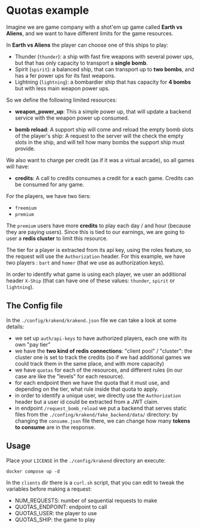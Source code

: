 # Quotas example

Imagine we are game company with a shot'em up game called **Earth vs Aliens**,
and we want to have different limits for the game resources.

In **Earth vs Aliens** the player can choose one of this ships to play:

- Thunder (`thunder`): a ship with fast fire weapons with several power ups,
    but that has only capacity to transport a **single bomb**.
- Spirit (`spirit`): a balanced ship, that can transport up to **two bombs**,
    and has a fer power ups for its fast weapons.
- Lightning (`lightning`): a bombardier ship that has capacity for **4 bombs**
    but with less main weapon power ups.

So we define the following limited resources:

- **weapon_power_up**: This a simple power up, that will update a 
    backend service with the weapon power up consumed.

- **bomb reload**: A support ship will come and reload the empty
    bomb slots of the player's ship: A request to the server will 
    the check the empty slots in the ship, and will tell how many
    bombs the support ship must provide.

We also want to charge per credit (as if it was a virtual arcade), so
all games will have:

- **credits**: A call to credits consumes a credit for a each game. Credits
    can be consumed for any game.


For the players, we have two tiers:

- `freemium`
- `premium` 
  
The `premium` users have more **credits** to play each day / and hour (because
they are paying users). Since this is tied to our earnings, we are going to
user a **redis cluster** to limit this resource.

The tier for a player is extracted from its api key, using the roles feature,
so the request will use the `Authorization` header. For this example, we 
have two players : `bart` and `homer` (that we use as authorization keys).

In order to identify what game is using each player, we user an additional
header `X-Ship` (that can have one of these values: `thunder`, `spirit`
or `lightning`).

## The Config file

In the `./config/krakend/krakend.json` file we can take a look at some
details:

- we set up `auth/api-keys` to have authorized players, each one with 
    its own "pay tier"
- we have the **two kind of redis connections**: "client pool" / "cluster":
    the cluster one is set to track the credits (so if we had additional
    games we could track them in the same place, and with more capacity)
- we have `quotas` for each of the resources, and different rules 
    (in our case are like the "levels" for each resource).
- for each endpoint then we have the quota that it must use, and depending
    on the tier, what rule inside that quota to apply.
- in order to identify a unique user, we directly use the `Authorization` header
    but a user id could be extracted from a JWT claim.
- in endpoint `/request_bomb_reload` we put a backend that serves static
    files from the `./confing/krakend/fake_backend/data/` directory: 
    by changing the `consume.json` file there, we can change how many
    **tokens to consume** are in the response.

## Usage

Place your `LICENSE` in the `./config/krakend` directory an execute:

```
docker compose up -d
```

In the `clients` dir there is a `curl.sh` script, that you can edit to
tweak the variables before making a request:

- NUM_REQUESTS: number of sequential requests to make
- QUOTAS_ENDPOINT: endpoint to call
- QUOTAS_USER: the player to use
- QUOTAS_SHIP: the game to play

